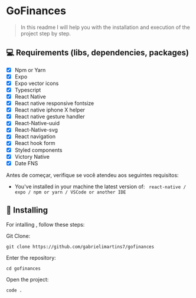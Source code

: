 # GoFinances

> In this readme I will help you with the installation and execution of the project step by step.

## 💻 Requirements (libs, dependencies, packages)

- [x] Npm or Yarn
- [x] Expo
- [x] Expo vector icons
- [x] Typescript
- [x] React Native
- [x] React native responsive fontsize
- [x] React native iphone X helper
- [x] React native gesture handler
- [x] React-Native-uuid
- [x] React-Native-svg
- [x] React navigation
- [x] React hook form
- [x] Styled components
- [x] Victory Native
- [x] Date FNS

Antes de começar, verifique se você atendeu aos seguintes requisitos:

- You've installed in your machine the latest version of:
  ` react-native / expo / npm or yarn / VSCode or another IDE`

## 🚀 Installing

For intalling , follow these steps:

Git Clone:

```
git clone https://github.com/gabrielimartins7/gofinances
```

Enter the repository:

```
cd gofinances
```

Open the project:

```
code .
```

